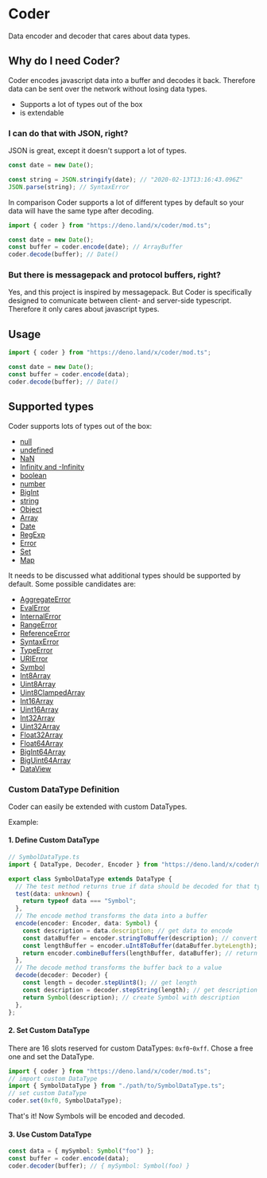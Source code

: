 # Coder

Data encoder and decoder that cares about data types.

## Why do I need Coder?

Coder encodes javascript data into a buffer and decodes it back. Therefore data
can be sent over the network without losing data types.

- Supports a lot of types out of the box
- is extendable

### I can do that with JSON, right?

JSON is great, except it doesn't support a lot of types.

```js
const date = new Date();

const string = JSON.stringify(date); // "2020-02-13T13:16:43.096Z"
JSON.parse(string); // SyntaxError
```

In comparison Coder supports a lot of different types by default so your data
will have the same type after decoding.

```ts
import { coder } from "https://deno.land/x/coder/mod.ts";

const date = new Date();
const buffer = coder.encode(date); // ArrayBuffer
coder.decode(buffer); // Date()
```

### But there is messagepack and protocol buffers, right?

Yes, and this project is inspired by messagepack. But Coder is specifically
designed to comunicate between client- and server-side typescript.
Therefore it only cares about javascript types.

## Usage

```typescript
import { coder } from "https://deno.land/x/coder/mod.ts";

const date = new Date();
const buffer = coder.encode(data);
coder.decode(buffer); // Date()
```

## Supported types

Coder supports lots of types out of the box:

- [null](https://developer.mozilla.org/en-US/docs/Web/JavaScript/Reference/Global_Objects/null)
- [undefined](https://developer.mozilla.org/en-US/docs/Glossary/undefined)
- [NaN](https://developer.mozilla.org/en-US/docs/Web/JavaScript/Reference/Global_Objects/NaN)
- [Infinity and -Infinity](https://developer.mozilla.org/en-US/docs/Web/JavaScript/Reference/Global_Objects/Infinity)
- [boolean](https://developer.mozilla.org/en-US/docs/Web/JavaScript/Reference/Global_Objects/Boolean)
- [number](https://developer.mozilla.org/en-US/docs/Web/JavaScript/Reference/Global_Objects/Number)
- [BigInt](https://developer.mozilla.org/en-US/docs/Web/JavaScript/Reference/Global_Objects/BigInt)
- [string](https://developer.mozilla.org/en-US/docs/Web/JavaScript/Reference/Global_Objects/String)
- [Object](https://developer.mozilla.org/en-US/docs/Web/JavaScript/Reference/Global_Objects/Object)
- [Array](https://developer.mozilla.org/en-US/docs/Web/JavaScript/Reference/Global_Objects/Array)
- [Date](https://developer.mozilla.org/en-US/docs/Web/JavaScript/Reference/Global_Objects/Date)
- [RegExp](https://developer.mozilla.org/en-US/docs/Web/JavaScript/Reference/Global_Objects/RegExp)
- [Error](https://developer.mozilla.org/en-US/docs/Web/JavaScript/Reference/Global_Objects/Error)
- [Set](https://developer.mozilla.org/en-US/docs/Web/JavaScript/Reference/Global_Objects/Set)
- [Map](https://developer.mozilla.org/en-US/docs/Web/JavaScript/Reference/Global_Objects/Map)

It needs to be discussed what additional types should be supported by default.
Some possible candidates are:

- [AggregateError](https://developer.mozilla.org/en-US/docs/Web/JavaScript/Reference/Global_Objects/AggregateError)
- [EvalError](https://developer.mozilla.org/en-US/docs/Web/JavaScript/Reference/Global_Objects/EvalError)
- [InternalError](https://developer.mozilla.org/en-US/docs/Web/JavaScript/Reference/Global_Objects/InternalError)
- [RangeError](https://developer.mozilla.org/en-US/docs/Web/JavaScript/Reference/Global_Objects/RangeError)
- [ReferenceError](https://developer.mozilla.org/en-US/docs/Web/JavaScript/Reference/Global_Objects/ReferenceError)
- [SyntaxError](https://developer.mozilla.org/en-US/docs/Web/JavaScript/Reference/Global_Objects/SyntaxError)
- [TypeError](https://developer.mozilla.org/en-US/docs/Web/JavaScript/Reference/Global_Objects/TypeError)
- [URIError](https://developer.mozilla.org/en-US/docs/Web/JavaScript/Reference/Global_Objects/URIError)
  <br>
- [Symbol](https://developer.mozilla.org/en-US/docs/Web/JavaScript/Reference/Global_Objects/Symbol)
  <br>
- [Int8Array](https://developer.mozilla.org/en-US/docs/Web/JavaScript/Reference/Global_Objects/Int8Array)
- [Uint8Array](https://developer.mozilla.org/en-US/docs/Web/JavaScript/Reference/Global_Objects/Uint8Array)
- [Uint8ClampedArray](https://developer.mozilla.org/en-US/docs/Web/JavaScript/Reference/Global_Objects/Uint8ClampedArray)
- [Int16Array](https://developer.mozilla.org/en-US/docs/Web/JavaScript/Reference/Global_Objects/Int16Array)
- [Uint16Array](https://developer.mozilla.org/en-US/docs/Web/JavaScript/Reference/Global_Objects/Uint16Array)
- [Int32Array](https://developer.mozilla.org/en-US/docs/Web/JavaScript/Reference/Global_Objects/Int32Array)
- [Uint32Array](https://developer.mozilla.org/en-US/docs/Web/JavaScript/Reference/Global_Objects/Uint32Array)
- [Float32Array](https://developer.mozilla.org/en-US/docs/Web/JavaScript/Reference/Global_Objects/Float32Array)
- [Float64Array](https://developer.mozilla.org/en-US/docs/Web/JavaScript/Reference/Global_Objects/Float64Array)
- [BigInt64Array](https://developer.mozilla.org/en-US/docs/Web/JavaScript/Reference/Global_Objects/BigInt64Array)
- [BigUint64Array](https://developer.mozilla.org/en-US/docs/Web/JavaScript/Reference/Global_Objects/BigUint64Array)
  <br>
- [DataView](https://developer.mozilla.org/en-US/docs/Web/JavaScript/Reference/Global_Objects/DataView)

### Custom DataType Definition

Coder can easily be extended with custom DataTypes.

Example:

#### 1. Define Custom DataType

```typescript
// SymbolDataType.ts
import { DataType, Decoder, Encoder } from "https://deno.land/x/coder/mod.ts";

export class SymbolDataType extends DataType {
  // The test method returns true if data should be decoded for that type
  test(data: unknown) {
    return typeof data === "Symbol";
  },
  // The encode method transforms the data into a buffer
  encode(encoder: Encoder, data: Symbol) {
    const description = data.description; // get data to encode
    const dataBuffer = encoder.stringToBuffer(description); // convert description to buffer
    const lengthBuffer = encoder.uInt8ToBuffer(dataBuffer.byteLength); // convert length to buffer
    return encoder.combineBuffers(lengthBuffer, dataBuffer); // return combined buffer
  },
  // The decode method transforms the buffer back to a value
  decode(decoder: Decoder) {
    const length = decoder.stepUint8(); // get length
    const description = decoder.stepString(length); // get description
    return Symbol(description); // create Symbol with description
  },
};
```

#### 2. Set Custom DataType

There are 16 slots reserved for custom DataTypes: `0xf0`-`0xff`. Chose a free
one and set the DataType.

```typescript
import { coder } from "https://deno.land/x/coder/mod.ts";
// import custom DataType
import { SymbolDataType } from "./path/to/SymbolDataType.ts";
// set custom DataType
coder.set(0xf0, SymbolDataType);
```

That's it! Now Symbols will be encoded and decoded.

#### 3. Use Custom DataType

```typescript
const data = { mySymbol: Symbol("foo") };
const buffer = coder.encode(data);
coder.decoder(buffer); // { mySymbol: Symbol(foo) }
```
